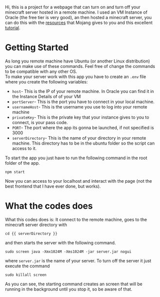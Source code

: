 Hi, this is a project for a webpage that can turn on and turn off your minecraft server hosted in a remote machine. I used an VM Instance of Oracle (the free tier is very good), an then hosted a minecraft server, you can do this with the [resources](https://www.bing.com/ck/a?!&&p=13214a3a26bb9e0dJmltdHM9MTcxOTI3MzYwMCZpZ3VpZD0xOGI2NjNlMC0zODUzLTY3NTktMmZhNC03N2I1MzkzMDY2MmEmaW5zaWQ9NTIxMQ&ptn=3&ver=2&hsh=3&fclid=18b663e0-3853-6759-2fa4-77b53930662a&psq=minecraft+server+download&u=a1aHR0cHM6Ly93d3cubWluZWNyYWZ0Lm5ldC9lbi11cy9kb3dubG9hZC9zZXJ2ZXI&ntb=1) that Mojang gives to you and this excellent [tutorial](https://youtu.be/0kFjEUDJexI?si=6ICYGS2t0M5KBN0F).
# Getting Started
As long you remote machine have Ubuntu (or another Linux distribution) you can make use of these commands. Feel free of change the commands to be compatible with any other OS.  
To make your server work with this app you have to create an `.env` file where you create the following variables:

* `host`- This is the IP of your remote machine. In Oracle you can find it in the Instance Details of of your VM
* `portServer`- This is the port you have to connect in your local machine. 
* `usernameHost`- This is the username you use to log into your remote machine
* `privateKey`- This is the private key that your instance gives to you to connect, is your pass code. 
* `PORT`- The port where the app its gonna be launched, if not specified is 3000
* `serverDirectory`- This is the name of your directory in your remote machine. This directory has to be in the ubuntu folder so the script can access to it.

To start the app you just have to run the following command in the root folder of the app.
```
npm start
```

Now you can access to your localhost and interact with the page (not the best frontend that I have ever done, but works). 

# What the codes does
What this codes does is: It connect to the remote machine, goes to the minecraft server directory with 
```
cd {{ serverDirectory }}
```
and then starts the server with the following command.
```
sudo screen java -Xmx1024M -Xms1024M -jar server.jar nogui
```
where `server.jar` is the name of your server. To turn off  the server it just execute the command 
```
sudo killall screen
```
As you can see, the starting command creates an screen that will be running in the background until you stop it, so be aware of that.
